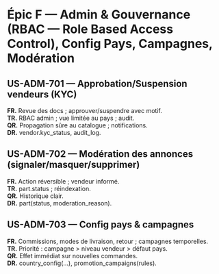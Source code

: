 # Épic F — Admin & Gouvernance (RBAC — Role Based Access Control), Config Pays, Campagnes, Modération

## US-ADM-701 — Approbation/Suspension vendeurs (KYC)
**FR.** Revue des docs ; approuver/suspendre avec motif.  
**TR.** RBAC admin ; vue limitée au pays ; audit.  
**QR.** Propagation sûre au catalogue ; notifications.  
**DR.** vendor.kyc_status, audit_log.

## US-ADM-702 — Modération des annonces (signaler/masquer/supprimer)
**FR.** Action réversible ; vendeur informé.  
**TR.** part.status ; réindexation.  
**QR.** Historique clair.  
**DR.** part(status, moderation_reason).

## US-ADM-703 — Config pays & campagnes
**FR.** Commissions, modes de livraison, retour ; campagnes temporelles.  
**TR.** Priorité : campagne > niveau vendeur > défaut pays.  
**QR.** Effet immédiat sur nouvelles commandes.  
**DR.** country_config(...), promotion_campaigns(rules).
